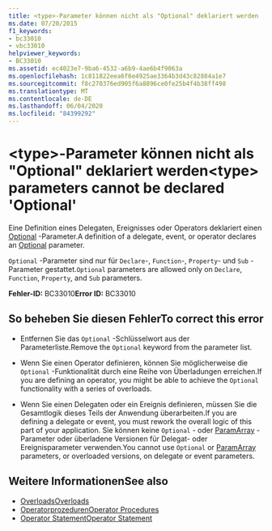 ```yaml
---
title: <type>-Parameter können nicht als "Optional" deklariert werden
ms.date: 07/20/2015
f1_keywords:
- bc33010
- vbc33010
helpviewer_keywords:
- BC33010
ms.assetid: ec4023e7-9ba6-4532-a6b9-4ae6b4f9063a
ms.openlocfilehash: 1c811822eea6f6e4925ae3364b3d43c82884a1e7
ms.sourcegitcommit: f8c270376ed905f6a8896ce0fe25b4f4b38ff498
ms.translationtype: MT
ms.contentlocale: de-DE
ms.lasthandoff: 06/04/2020
ms.locfileid: "84399292"
---
```

# <a name="type-parameters-cannot-be-declared-optional"></a><span data-ttu-id="9e2fd-102">\<type>-Parameter können nicht als "Optional" deklariert werden</span><span class="sxs-lookup"><span data-stu-id="9e2fd-102">\<type> parameters cannot be declared 'Optional'</span></span>
<span data-ttu-id="9e2fd-103">Eine Definition eines Delegaten, Ereignisses oder Operators deklariert einen [Optional](../language-reference/modifiers/optional.md) -Parameter.</span><span class="sxs-lookup"><span data-stu-id="9e2fd-103">A definition of a delegate, event, or operator declares an [Optional](../language-reference/modifiers/optional.md) parameter.</span></span>  
  
 <span data-ttu-id="9e2fd-104">`Optional` -Parameter sind nur für `Declare`-, `Function`-, `Property`- und `Sub` -Parameter gestattet.</span><span class="sxs-lookup"><span data-stu-id="9e2fd-104">`Optional` parameters are allowed only on `Declare`, `Function`, `Property`, and `Sub` parameters.</span></span>  
  
 <span data-ttu-id="9e2fd-105">**Fehler-ID:** BC33010</span><span class="sxs-lookup"><span data-stu-id="9e2fd-105">**Error ID:** BC33010</span></span>  
  
## <a name="to-correct-this-error"></a><span data-ttu-id="9e2fd-106">So beheben Sie diesen Fehler</span><span class="sxs-lookup"><span data-stu-id="9e2fd-106">To correct this error</span></span>  
  
- <span data-ttu-id="9e2fd-107">Entfernen Sie das `Optional` -Schlüsselwort aus der Parameterliste.</span><span class="sxs-lookup"><span data-stu-id="9e2fd-107">Remove the `Optional` keyword from the parameter list.</span></span>  
  
- <span data-ttu-id="9e2fd-108">Wenn Sie einen Operator definieren, können Sie möglicherweise die `Optional` -Funktionalität durch eine Reihe von Überladungen erreichen.</span><span class="sxs-lookup"><span data-stu-id="9e2fd-108">If you are defining an operator, you might be able to achieve the `Optional` functionality with a series of overloads.</span></span>  
  
- <span data-ttu-id="9e2fd-109">Wenn Sie einen Delegaten oder ein Ereignis definieren, müssen Sie die Gesamtlogik dieses Teils der Anwendung überarbeiten.</span><span class="sxs-lookup"><span data-stu-id="9e2fd-109">If you are defining a delegate or event, you must rework the overall logic of this part of your application.</span></span> <span data-ttu-id="9e2fd-110">Sie können keine `Optional` - oder [ParamArray](../language-reference/modifiers/paramarray.md) -Parameter oder überladene Versionen für Delegat- oder Ereignisparameter verwenden.</span><span class="sxs-lookup"><span data-stu-id="9e2fd-110">You cannot use `Optional` or [ParamArray](../language-reference/modifiers/paramarray.md) parameters, or overloaded versions, on delegate or event parameters.</span></span>  
  
## <a name="see-also"></a><span data-ttu-id="9e2fd-111">Weitere Informationen</span><span class="sxs-lookup"><span data-stu-id="9e2fd-111">See also</span></span>

- [<span data-ttu-id="9e2fd-112">Overloads</span><span class="sxs-lookup"><span data-stu-id="9e2fd-112">Overloads</span></span>](../language-reference/modifiers/overloads.md)
- [<span data-ttu-id="9e2fd-113">Operatorprozeduren</span><span class="sxs-lookup"><span data-stu-id="9e2fd-113">Operator Procedures</span></span>](../programming-guide/language-features/procedures/operator-procedures.md)
- [<span data-ttu-id="9e2fd-114">Operator Statement</span><span class="sxs-lookup"><span data-stu-id="9e2fd-114">Operator Statement</span></span>](../language-reference/statements/operator-statement.md)
